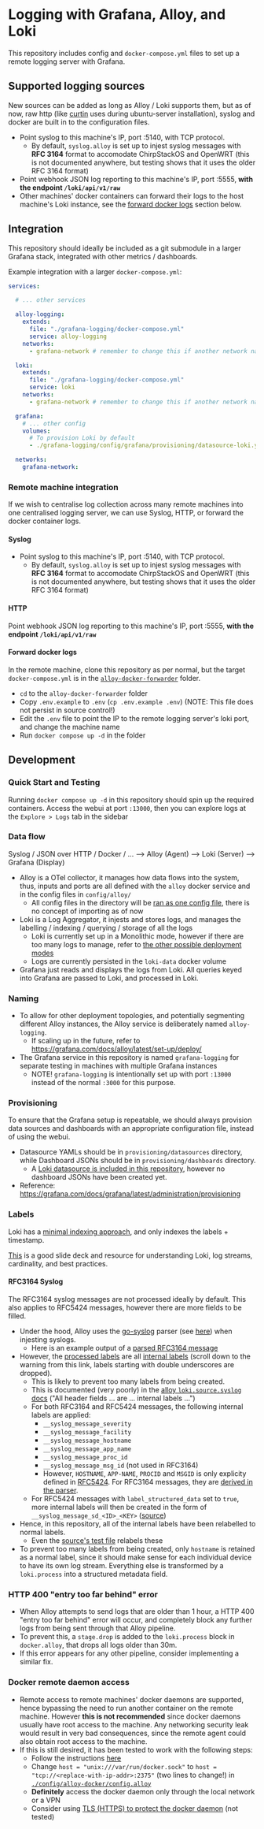 # Logging with Grafana, Alloy, and Loki

This repository includes config and `docker-compose.yml` files to set up a remote logging server with Grafana.

## Supported logging sources

New sources can be added as long as Alloy / Loki supports them, but as of now, raw http (like [curtin](https://curtin.readthedocs.io/en/latest/topics/reporting.html#example-http-request) uses during ubuntu-server installation), syslog and docker are built in to the configuration files.

- Point syslog to this machine's IP, port :5140, with TCP protocol.
    - By default, `syslog.alloy` is set up to injest syslog messages with **RFC 3164** format to accomodate ChirpStackOS and OpenWRT (this is not documented anywhere, but testing shows that it uses the older RFC 3164 format)
- Point webhook JSON log reporting to this machine's IP, port :5555, **with the endpoint `/loki/api/v1/raw`**
- Other machines' docker containers can forward their logs to the host machine's Loki instance, see the [forward docker logs](#forward-docker-logs) section below.

## Integration

This repository should ideally be included as a git submodule in a larger Grafana stack, integrated with other metrics / dashboards.

Example integration with a larger `docker-compose.yml`:

```yaml
services:

  # ... other services

  alloy-logging:
    extends:
      file: "./grafana-logging/docker-compose.yml"
      service: alloy-logging
    networks:
      - grafana-network # remember to change this if another network name is defined

  loki:
    extends:
      file: "./grafana-logging/docker-compose.yml"
      service: loki
    networks:
      - grafana-network # remember to change this if another network name is defined

  grafana:
    # ... other config
    volumes:
      # To provision Loki by default
      - ./grafana-logging/config/grafana/provisioning/datasource-loki.yml:/etc/grafana/provisioning/datasource-loki.yml:ro

  networks:
    grafana-network:
```

### Remote machine integration

If we wish to centralise log collection across many remote machines into one centralised logging server, we can use Syslog, HTTP, or forward the docker container logs.

#### Syslog

- Point syslog to this machine's IP, port :5140, with TCP protocol.
    - By default, `syslog.alloy` is set up to injest syslog messages with **RFC 3164** format to accomodate ChirpStackOS and OpenWRT (this is not documented anywhere, but testing shows that it uses the older RFC 3164 format)

#### HTTP

Point webhook JSON log reporting to this machine's IP, port :5555, **with the endpoint `/loki/api/v1/raw`**

#### Forward docker logs

In the remote machine, clone this repository as per normal, but the target `docker-compose.yml` is in the [`alloy-docker-forwarder`](./alloy-docker-forwarder/) folder.

- `cd` to the `alloy-docker-forwarder` folder
- Copy `.env.example` to `.env` (`cp .env.example .env`) (NOTE: This file does not persist in source control!)
- Edit the `.env` file to point the IP to the remote logging server's loki port, and change the machine name
- Run `docker compose up -d` in the folder

## Development

### Quick Start and Testing

Running `docker compose up -d` in this repository should spin up the required containers. Access the webui at port `:13000`, then you can explore logs at the `Explore > Logs` tab in the sidebar

### Data flow

Syslog / JSON over HTTP / Docker / ... --> Alloy (Agent) --> Loki (Server) --> Grafana (Display)

- Alloy is a OTel collector, it manages how data flows into the system, thus, inputs and ports are all defined with the `alloy` docker service and in the config files in `config/alloy/`
    - All config files in the directory will be [ran as one config file](https://grafana.com/docs/alloy/v1.7/reference/cli/run/#usage), there is no concept of importing as of now
- Loki is a Log Aggregator, it injests and stores logs, and manages the labelling / indexing / querying / storage of all the logs
    - Loki is currently set up in a Monolithic mode, however if there are too many logs to manage, refer to [the other possible deployment modes](https://grafana.com/docs/loki/latest/get-started/deployment-modes/)
    - Logs are currently persisted in the `loki-data` docker volume
- Grafana just reads and displays the logs from Loki. All queries keyed into Grafana are passed to Loki, and processed in Loki.

### Naming

- To allow for other deployment topologies, and potentially segmenting different Alloy instances, the Alloy service is deliberately named `alloy-logging`.
    - If scaling up in the future, refer to <https://grafana.com/docs/alloy/latest/set-up/deploy/>
- The Grafana service in this repository is named `grafana-logging` for separate testing in machines with multiple Grafana instances
    - NOTE! `grafana-logging` is intentionally set up with port `:13000` instead of the normal `:3000` for this purpose.

### Provisioning

To ensure that the Grafana setup is repeatable, we should always provision data sources and dashboards with an appropriate configuration file, instead of using the webui.

- Datasource YAMLs should be in `provisioning/datasources` directory, while Dashboard JSONs should be in `provisioning/dashboards` directory.
    - A [Loki datasource is included in this repository](./config/grafana/provisioning/datasources/datasource-loki.yml), however no dashboard JSONs have been created yet.
- Reference: <https://grafana.com/docs/grafana/latest/administration/provisioning>

### Labels

Loki has a [minimal indexing approach](https://grafana.com/oss/loki/), and only indexes the labels + timestamp.

[This](https://nsrc.org/activities/agendas/en/nmm-4-days/netmgmt/en/log-management/log-management-loki-overview.pdf) is a good slide deck and resource for understanding Loki, log streams, cardinality, and best practices.

#### RFC3164 Syslog

The RFC3164 syslog messages are not processed ideally by default. This also applies to RFC5424 messages, however there are more fields to be filled.

- Under the hood, Alloy uses the [go-syslog](https://github.com/leodido/go-syslog) parser (see [here](https://github.com/grafana/alloy/blob/ca20237442991ed314c69c8a83ab04c3277be9fb/internal/component/loki/source/syslog/internal/syslogtarget/syslogtarget.go#L18)) when injesting syslogs.
    - Here is an example output of a [parsed RFC3164 message](https://github.com/leodido/go-syslog/blob/e1d78c258095eb935654186707af3bf3c1cafea2/rfc3164/example_test.go#L26-L31)
- However, the [processed labels](https://github.com/grafana/alloy/blob/ca20237442991ed314c69c8a83ab04c3277be9fb/internal/component/loki/source/syslog/internal/syslogtarget/syslogtarget.go#L189-L206) are all [internal labels](https://grafana.com/docs/alloy/v1.7/tutorials/logs-and-relabeling-basics/#add-a-prometheusrelabel-component-to-your-pipeline) (scroll down to the warning from this link, labels starting with double underscores are dropped).
    - This is likely to prevent too many labels from being created.
    - This is documented (very poorly) in the [alloy `loki.source.syslog` docs](https://grafana.com/docs/alloy/v1.7/reference/components/loki/loki.source.syslog/#listener) ("All header fields ... are ... internal labels ...")
    - For both RFC3164 and RFC5424 messages, the following internal labels are applied:
        - `__syslog_message_severity`
        - `__syslog_message_facility`
        - `__syslog_message_hostname`
        - `__syslog_message_app_name`
        - `__syslog_message_proc_id`
        - `__syslog_message_msg_id` (not used in RFC3164)
        - However, `HOSTNAME`, `APP-NAME`, `PROCID` and `MSGID` is only explicity defined in [RFC5424](https://datatracker.ietf.org/doc/html/rfc5424#section-6). For RFC3164 messages, they are [derived in the parser](https://github.com/leodido/go-syslog/blob/e1d78c258095eb935654186707af3bf3c1cafea2/rfc3164/syslog_message.go#L34-L44).
    - For RFC5424 messages with `label_structured_data` set to `true`, more internal labels will then be created in the form of `__syslog_message_sd_<ID>_<KEY>` ([source](https://grafana.com/docs/alloy/v1.7/reference/components/loki/loki.source.syslog/#listener))
- Hence, in this repository, all of the internal labels have been relabelled to normal labels.
    - Even the [source's test file](https://github.com/grafana/alloy/blob/ca20237442991ed314c69c8a83ab04c3277be9fb/internal/component/loki/source/syslog/internal/syslogtarget/syslogtarget_test.go#L445-L458) relabels these
- To prevent too many labels from being created, only `hostname` is retained as a normal label, since it should make sense for each individual device to have its own log stream. Everything else is transformed by a `loki.process` into a structured metadata field.

### HTTP 400 "entry too far behind" error

- When Alloy attempts to send logs that are older than 1 hour, a HTTP 400 "entry too far behind" error will occur, and completely block any further logs from being sent through that Alloy pipeline.
- To prevent this, a `stage.drop` is added to the `loki.process` block in `docker.alloy`, that drops all logs older than 30m.
- If this error appears for any other pipeline, consider implementing a similar fix.

### Docker remote daemon access

- Remote access to remote machines' docker daemons are supported, hence bypassing the need to run another container on the remote machine. However **this is not recommended** since docker daemons usually have root access to the machine. Any networking security leak would result in very bad consequences, since the remote agent could also obtain root access to the machine.
- If this is still desired, it has been tested to work with the following steps:
    - Follow the instructions [here](https://docs.docker.com/engine/daemon/remote-access/#configuring-remote-access-with-systemd-unit-file)
    - Change `host = "unix:///var/run/docker.sock"` to `host = "tcp://<replace-with-ip-addr>:2375"` (two lines to change!) in [`./config/alloy-docker/config.alloy`](./config/alloy-docker/config.alloy)
    - **Definitely** access the docker daemon only through the local network or a VPN
    - Consider using [TLS (HTTPS) to protect the docker daemon](https://docs.docker.com/engine/security/protect-access/) (not tested)
